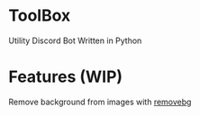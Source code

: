 # ToolBox
Utility Discord Bot Written in Python

# Features (WIP)
Remove background from images with [removebg](https://www.remove.bg/api)